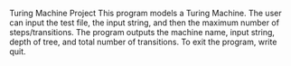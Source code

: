Turing Machine Project
This program models a Turing Machine. The user can input the test file, the input string, and then the maximum number of steps/transitions. The program outputs the machine name, input string, depth of tree, and total number of transitions. To exit the program, write quit. 
